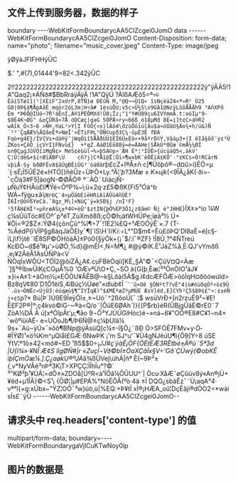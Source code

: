 ## 文件上传到服务器，数据的样子
boundary ----WebKitFormBoundarycAA5ClZcgei0JomO
data ------WebKitFormBoundarycAA5ClZcgei0JomO
Content-Disposition: form-data; name="photo"; filename="music_cover.jpeg"
Content-Type: image/jpeg

ÿØÿàJFIFHHÿÛC





 $.' ",#(7),01444'9=82<.342ÿÛC


2!!22222222222222222222222222222222222222222222222222ÿ"ÿÄÄ5!1A"Qaq2¡±ÁÑð#$BbRráÿÄÿÄ !1A"QÿÚ
                                                                                           ?ÀîßAÆô5=ª`÷©
ÊäíSTøî1(¹]XÈíF"2xdrP,8TÑ}ø ÐÈûÑ
                                M,°@Q¬¬ÚîQ«
                                           îsNçéäZ4<ª»R¹ Ú25 G0|0Þ§à¶ÅpAâÉ¸mqör2óL3m¦H÷ã#
                                                                                         1èsùÕU;v5c¤Ü½S\x9GÁ1@NzÿLûõÅÅÄh9
³AñXPõ
      Ém
        *Þ6Ô@IÜö¬7R²áÊnI,À®1PÈÔMXd!Û8¡Ïz¡"1°Y#Û89çu6IVYmmÃ.t:oóIµ°9­$0É4K¬ØG"
&±ÇÛRâ¤7Å
         óDCæç|gaG
5ÒPÆ¤ry«66ß¸ó18µMd
8É=i]t¢C>á®R2
             wÀîk_Ö¤3~6
                       >Ñ®,®aL¹>Y[I
FûÓ{¤x)lÁò4\dzùÔöïú[Âu$a»óÚàÚ§Äo¾+h/­ü&)Ñ´²³¨ÇqÆÆ%½ÃQâeËª>NøÏ'×ÊTiFÞL°ÒÑ©upð3C¼·ûµÉ3Ê
fÐA
   Fqò+g4E}/IV{Vs+dä®ÿ¯jWqÓìî5ÅÄðÚÜ1ÉÎ6Û±Éô«+9åºrß©Ý,Vâáµ3+(I
                                                             êIã§õõ¨ý¢³Ù ZKos×ÇôÔ¸içVrIîFNvù£} 
+*qZ.ÁáØ1Éö88ÿ=é=ÄAHe|SÅkÚ*0Ûæ´©mÅ½¼ØÍ
sn9ÇµgJûVÓììMqÑ¢> MéS¢èùùl¬%»þ5À©p¤¨ÆH
Ê*¦°ÌÚË>{úcüäQ5<,àkV'
Ç¦Û¦dé&+$ï÷ØïÁBF\U    cñ?j|CªÅì@Ï¦Öï¤¶wxbK¨ëÓÊíÁ¢KÔ'·°¢KCs«Ó!RCärN
                  vþiÅ·Sy bðØFÊv8$ãÚgÐÊìÜG³¨òá0à`rþ£cZ+î®Å±ñ·c]¶Üöþô®¬d¤û>­i}ÉÖ=µ´{·sÉ¡Í5ÛÉ2é×HTÓ[}ñëÛz÷ÙÞÒ­×Ly.°Ä¦'$þ?3Mæ±K»ujk($<9ÎÄ¿åK(·ði=­¯cÕà3#F5|äogN-©ØÅÒ® º¨ÀÒ¨UiàcjÑ-µÑuÝ¢HÂù£lí¶Ýë=ÕºP¾~ì;ü×2q·z£5©ßK{Fi5³Óä^b
                         WÁ~fÿgu±â`¾Nr6Ç¯4>µÓã6ÉíëHRìÀ­ïÁÛü4ñÙÉ?Î6Îr@õ©ßYeCà.¯8gz_M\]×NüÇ¨ÿ=k5B§j
                                                                                                 /nÌ¹F}¹5fÂH£HÎ³»µñrøÁSç±ª4©+èÛ'$ztIN{þÕ%ÉP3Ô1¿z8ãm©
Ñj
  ë"JHHÉ`}ÍX±»^ío ¼W
ç¼sÛûTö­c#EÒº¯p³éT¸ZùXmð8ß;çÒ©h¡ätWHÛPe;ïøâ³½
Ú+¥Öì<®2$Z±:ÝØ4{çõnÇû^%î¶÷7¯!1È2¼£Q+°ÆOÓÿÊ´×.7
                                              {T-%ÃédP{ïVÌP§g8àqJäÖEIy¯¶]´ïS­\H´IïKï:÷L°"D$m¢=Èù£ôÞ­Q'Dl8aÈ=é[c§­ïLj\f½tê¨IÈ8SP©ÔHõäÀ]±Pò0{§ÿÕk+{¡¯$/:î¯®ZF}
!Î8Û¸?°4ÑTreú
             KcÐÓ~d$ê¹#µ'>ùØÕ¸%d}@mÉÍ<¸N=M¶¿ #@ÿ©íK.­È¹JäZ%å¸Ë:QJ'vYmðß
,e¡¥2ÃëÅ1ÀsÜÑPà<V
ÑÒqÍxWÔÙ<TÖÌ2@ôíZÃ¿A¢.cuFBëÒqïí[KÈ_§À"©¯<ÇüV¤Q=Àæ´]§³®ÍbwÜíKçCGµÂ%0     'OÆvªÙ\O+Ç,¬SÒ à{G(þ¸Èæ¦³³Õn­ÒIO¹áJ¥
                                                                                                            ±}i×A±1:+äÓm½¡«EÕÒU¥ÂÊB@~k§Lðài5À$g.ì¢dcÆFÕÆ>õôÌqH¤ðõówúld>Bz8qV¢80´D1Ô1ëíS¸4ìBúç½Úøé"«dlub¢Î
´`¨¨û×Oê
        §ÓNºt7?vÊ"4|ù#óùOqÓº¤ö¢9Ù´.ús¬ÒNËc«ÙjÜ3:éúqæù§¶^IYÎqÆ)^$£MÉºæZºµMÚE ÆsV]éd,E]CYh²Ç5$8Þ¢£"¤:¢±éÑ
j+¢S`p?*
        Bú|Þ´)Ú9E9Îe­ÿ­Õî±¸±~Uó¨^2ßô­oÚ[¯
                                         ¦$
wsüVrÐ+[n2rzuË9²~¥E!È£F2P®|º;ç4kvò©ïG-~®à<Q/o¨|ÔüE6ØAh´)}{{P$rb}éR(ÛBjgÛâÈ©rE0¨7
                                                                                ZòA½DÃ
Á                                                                                     ú[xªÖîpÃt'µ;¶ão
 9¬Õ³Y*JÙÛGì*Hóc)é¬»ná~6¥"­OÖ®E8#C¥1¬n4×
´wôºíùíAÉ-                              e=UÒoJb¶/Þ6Ñ@±ç¼þUIä¼ 9s+¯Aù¬ÿÚ»¯»ôô¶BNp@ÿÄsüQ[c¼±-î§Ô¿¨ßÐ Ó>SFÒÊ7FMv+y·Ó­#ÏÝØ)¹«ö¾Km^µQìåI£GÆ·ßNwÞK
¡'m SJ^u'¯¥Ü4gNJêúU¶ì{Õ9]Y÷8 úSE
ÝtV¦º1ô±42<mõ#~ED
¹ß5$$0÷¡*JJ#ç´ýàÊ¡ÒF{ÖÉtËÆ3RÈtbé±Ã®ù¨5ª3d
                                         |U{I¾»·¥NÎ
Æ¢S                                                îìgØÑ#|r
«ZuçÍ¬Vð©bÍ±ÓaXÇãÌx§V÷'Gð`ÇÜwý(©obK­Ê   ìþÏÇmÓæ¼.].Ç¿aøkU®ºJA*ã¾ßÜVej\úhÁ|ñª È(~9Þ²±{,v*NyVÂé³nÞª3K¡T>XPÇÇ¦ÏÏhÏu°?©´ ³"KØ²þ¹¥ÙÁ¦=dÕ±»ZDOå[ÚºR<à¹ÍÔâ¼ÕÛUU^´|
Òcu·XåÆ¯øÇûüv8ý«An®jÙ+¥ëd+µ1ÎÃ}©<S¹¡ {ÕØ¦|µ#EPÁ%°NõËÕÅ(ºò·4ä ±Í
                                                               DQG¿sbãÊz¯¨Ù¡aqA³4·
                                                                                  vª°î{×g:xÚbx~"ÝZ¦OÕ¯³w}úö,ù|%EQ:+Þ¥tÏ xÌ®¡HÆA_oû¦DçÉãji®dÓ­O2=*wài sÍs£¨ÿÙ
------WebKitFormBoundarycAA5ClZcgei0JomO--


## 请求头中 req.headers['content-type'] 的值
multipart/form-data; boundary=----WebKitFormBoundarygaVjlCuKTwNoy0ip


## 图片的数据是
